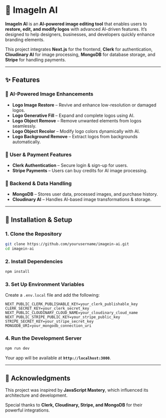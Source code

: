 # 🚀 ImageIn AI

**ImageIn AI** is an **AI-powered image editing tool** that enables users to **restore, edit, and modify logos** with advanced AI-driven features. It’s designed to help designers, businesses, and developers quickly enhance branding elements.

This project integrates **Next.js** for the frontend, **Clerk** for authentication, **Cloudinary AI** for image processing, **MongoDB** for database storage, and **Stripe** for handling payments.

---

## ✨ Features

### 🔹 **AI-Powered Image Enhancements**

- **Logo Image Restore** – Revive and enhance low-resolution or damaged logos.
- **Logo Generative Fill** – Expand and complete logos using AI.
- **Logo Object Remove** – Remove unwanted elements from logos seamlessly.
- **Logo Object Recolor** – Modify logo colors dynamically with AI.
- **Logo Background Remove** – Extract logos from backgrounds automatically.

### 🔹 **User & Payment Features**

- **Clerk Authentication** – Secure login & sign-up for users.
- **Stripe Payments** – Users can buy credits for AI image processing.

### 🔹 **Backend & Data Handling**

- **MongoDB** – Stores user data, processed images, and purchase history.
- **Cloudinary AI** – Handles AI-based image transformations & storage.

---

## 🚀 Installation & Setup

### **1. Clone the Repository**

```sh
git clone https://github.com/yourusername/imagein-ai.git
cd imagein-ai
```

### **2. Install Dependencies**

```sh
npm install
```

### **3. Set Up Environment Variables**

Create a `.env.local` file and add the following:

```env
NEXT_PUBLIC_CLERK_PUBLISHABLE_KEY=your_clerk_publishable_key
CLERK_SECRET_KEY=your_clerk_secret_key
NEXT_PUBLIC_CLOUDINARY_CLOUD_NAME=your_cloudinary_cloud_name
NEXT_PUBLIC_STRIPE_PUBLIC_KEY=your_stripe_public_key
STRIPE_SECRET_KEY=your_stripe_secret_key
MONGODB_URI=your_mongodb_connection_uri
```

### **4. Run the Development Server**

```sh
npm run dev
```

Your app will be available at **`http://localhost:3000`**.

---

## 🙌 Acknowledgments

This project was inspired by **JavaScript Mastery**, which influenced its architecture and development.

Special thanks to **Clerk, Cloudinary, Stripe, and MongoDB** for their powerful integrations.
